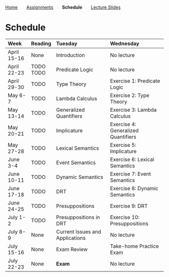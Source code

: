 [Home](https://mjs227.github.io/courses/semantic-theory-25/)&emsp;&emsp;[Assignments](https://mjs227.github.io/courses/semantic-theory-25/assignments/)&emsp;&emsp;**Schedule**&emsp;&emsp;[Lecture Slides](https://mjs227.github.io/courses/semantic-theory-25/lecture-slides/)

# Schedule

| Week | Reading | Tuesday | Wednesday |
| :--- | :--- | :--- | :--- |
| April 15-16 | None | Introduction | No lecture |
| April 22-23 | TODO<br>TODO | Predicate Logic | No lecture |
| April 29-30 | TODO | Type Theory | Exercise 1: Predicate Logic |
| May 6-7 | TODO | Lambda Calculus | Exercise 2: Type Theory |
| May 13-14 | TODO | Generalized Quantifiers | Exercise 3: Lambda Calculus |
| May 20-21 | TODO | Implicature | Exercise 4: Generalized Quantifiers |
| May 27-28 | TODO | Lexical Semantics | Exercise 5: Implicature |
| June 3-4 | TODO | Event Semantics | Exercise 6: Lexical Semantics |
| June 10-11| TODO | Dynamic Semantics | Exercise 7: Event Semantics |
| June 17-18 | TODO | DRT | Exercise 8: Dynamic Semantics |
| June 24-25 | TODO | Presuppositions | Exercise 9: DRT |
| July 1-2 | TODO | Presuppositions in DRT | Exercise 10: Presuppositions |
| July 8-9 | None | Current Issues and Applications | No lecture |
| July 15-16 | None | Exam Review | Take-home Practice Exam |
| July 22-23 | None | **Exam** | No lecture |
